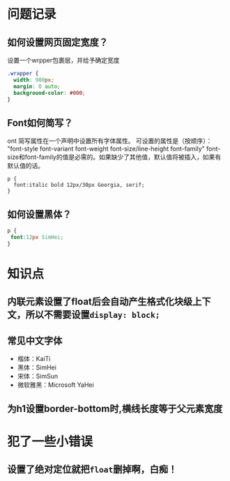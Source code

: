 # 问题记录
## 如何设置网页固定宽度？
设置一个wrpper包裹层，并给予确定宽度
```css
.wrapper {
  width: 980px;
  margin: 0 auto;
  background-color: #000;
}
```
## Font如何简写？
ont 简写属性在一个声明中设置所有字体属性。
可设置的属性是（按顺序）： "font-style font-variant font-weight font-size/line-height font-family"
font-size和font-family的值是必需的。如果缺少了其他值，默认值将被插入，如果有默认值的话。
```
p {
  font:italic bold 12px/30px Georgia, serif;
}
```
## 如何设置黑体？
```css
p {
 font:12px SimHei;
}
```

# 知识点
## 内联元素设置了float后会自动产生格式化块级上下文，所以不需要设置`display: block;`
## 常见中文字体
- 楷体：KaiTi
- 黑体：SimHei
- 宋体：SimSun
- 微软雅黑：Microsoft YaHei
## 为h1设置border-bottom时,横线长度等于父元素宽度

# 犯了一些小错误
## 设置了绝对定位就把`float`删掉啊，白痴！